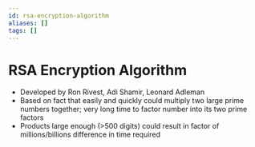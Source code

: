 ```yaml
---
id: rsa-encryption-algorithm
aliases: []
tags: []
---
```


# RSA Encryption Algorithm
- Developed by Ron Rivest, Adi Shamir, Leonard Adleman
- Based on fact that easily and quickly could multiply two large prime numbers together; very long time to factor number into its two prime factors
- Products large enough (>500 digits) could result in factor of millions/billions difference in time required

